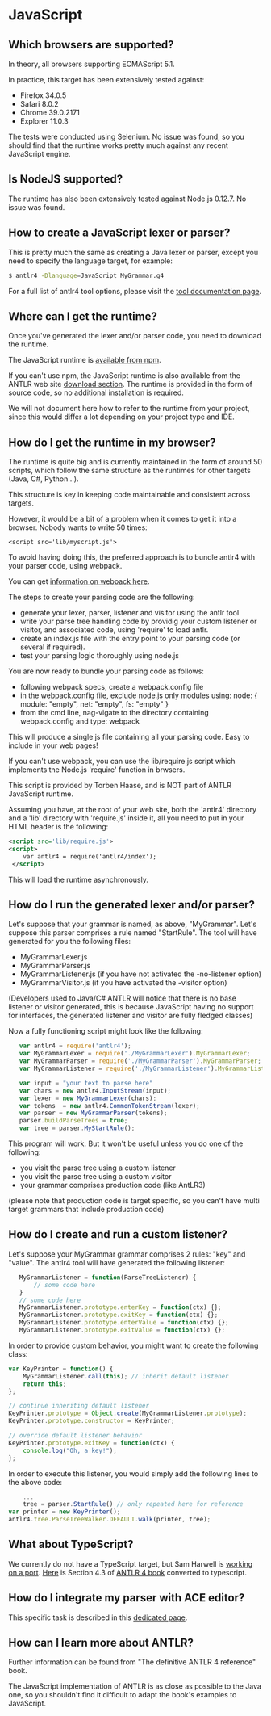 # JavaScript

## Which browsers are supported?

In theory, all browsers supporting ECMAScript 5.1.

In practice, this target has been extensively tested against:

* Firefox 34.0.5
* Safari 8.0.2
* Chrome 39.0.2171
* Explorer 11.0.3
 
The tests were conducted using Selenium. No issue was found, so you should find that the runtime works pretty much against any recent JavaScript engine.

## Is NodeJS supported?

The runtime has also been extensively tested against Node.js 0.12.7. No issue was found.

## How to create a JavaScript lexer or parser?

This is pretty much the same as creating a Java lexer or parser, except you need to specify the language target, for example:

```bash
$ antlr4 -Dlanguage=JavaScript MyGrammar.g4
```

For a full list of antlr4 tool options, please visit the [tool documentation page](tool-options.md).

## Where can I get the runtime?

Once you've generated the lexer and/or parser code, you need to download the runtime.

The JavaScript runtime is [available from npm](https://www.npmjs.com/package/antlr4).

If you can't use npm, the JavaScript runtime is also available from the ANTLR web site [download section](http://www.antlr.org/download/index.html). The runtime is provided in the form of source code, so no additional installation is required.

We will not document here how to refer to the runtime from your project, since this would differ a lot depending on your project type and IDE. 

## How do I get the runtime in my browser?

The runtime is quite big and is currently maintained in the form of around 50 scripts, which follow the same structure as the runtimes for other targets (Java, C#, Python...).

This structure is key in keeping code maintainable and consistent across targets.

However, it would be a bit of a problem when it comes to get it into a browser. Nobody wants to write 50 times:

```
<script src='lib/myscript.js'>
```

To avoid having doing this, the preferred approach is to bundle antlr4 with your parser code, using webpack.

You can get [information on webpack here](https://webpack.github.io).

The steps to create your parsing code are the following:
 - generate your lexer, parser, listener and visitor using the antlr tool
 - write your parse tree handling code by providig your custom listener or visitor, and associated code, using 'require' to load antlr.
 - create an index.js file with the entry point to your parsing code (or several if required).
 - test your parsing logic thoroughly using node.js
 
You are now ready to bundle your parsing code as follows:
 - following webpack specs, create a webpack.config file
 - in the webpack.config file, exclude node.js only modules using: node: { module: "empty", net: "empty", fs: "empty" }
 - from the cmd line, nag-vigate to the directory containing webpack.config and type: webpack
 
This will produce a single js file containing all your parsing code. Easy to include in your web pages!

If you can't use webpack, you can use the lib/require.js script which implements the Node.js 'require' function in brwsers.

This script is provided by Torben Haase, and is NOT part of ANTLR JavaScript runtime.   

Assuming you have, at the root of your web site, both the 'antlr4' directory and a 'lib' directory with 'require.js' inside it, all you need to put in your HTML header is the following:

```xml
<script src='lib/require.js'>
<script>
    var antlr4 = require('antlr4/index');
 </script>
```

This will load the runtime asynchronously.

## How do I run the generated lexer and/or parser?

Let's suppose that your grammar is named, as above, "MyGrammar". Let's suppose this parser comprises a rule named "StartRule". The tool will have generated for you the following files:

*   MyGrammarLexer.js
*   MyGrammarParser.js
*   MyGrammarListener.js (if you have not activated the -no-listener option)
*   MyGrammarVisitor.js (if you have activated the -visitor option)
   
(Developers used to Java/C# ANTLR will notice that there is no base listener or visitor generated, this is because JavaScript having no support for interfaces, the generated listener and visitor are fully fledged classes)

Now a fully functioning script might look like the following:

```javascript
   var antlr4 = require('antlr4');
   var MyGrammarLexer = require('./MyGrammarLexer').MyGrammarLexer;
   var MyGrammarParser = require('./MyGrammarParser').MyGrammarParser;
   var MyGrammarListener = require('./MyGrammarListener').MyGrammarListener;

   var input = "your text to parse here"
   var chars = new antlr4.InputStream(input);
   var lexer = new MyGrammarLexer(chars);
   var tokens  = new antlr4.CommonTokenStream(lexer);
   var parser = new MyGrammarParser(tokens);
   parser.buildParseTrees = true;
   var tree = parser.MyStartRule();
```

This program will work. But it won't be useful unless you do one of the following:

* you visit the parse tree using a custom listener
* you visit the parse tree using a custom visitor
* your grammar comprises production code (like AntLR3)
 
(please note that production code is target specific, so you can't have multi target grammars that include production code)
 
## How do I create and run a custom listener?

Let's suppose your MyGrammar grammar comprises 2 rules: "key" and "value". The antlr4 tool will have generated the following listener: 

```javascript
   MyGrammarListener = function(ParseTreeListener) {
       // some code here
   }
   // some code here
   MyGrammarListener.prototype.enterKey = function(ctx) {};
   MyGrammarListener.prototype.exitKey = function(ctx) {};
   MyGrammarListener.prototype.enterValue = function(ctx) {};
   MyGrammarListener.prototype.exitValue = function(ctx) {};
```

In order to provide custom behavior, you might want to create the following class:

```javascript
var KeyPrinter = function() {
    MyGrammarListener.call(this); // inherit default listener
    return this;
};

// continue inheriting default listener
KeyPrinter.prototype = Object.create(MyGrammarListener.prototype);
KeyPrinter.prototype.constructor = KeyPrinter;

// override default listener behavior
KeyPrinter.prototype.exitKey = function(ctx) {
    console.log("Oh, a key!");
};
```

In order to execute this listener, you would simply add the following lines to the above code:

```javascript
    ...
    tree = parser.StartRule() // only repeated here for reference
var printer = new KeyPrinter();
antlr4.tree.ParseTreeWalker.DEFAULT.walk(printer, tree);
```

## What about TypeScript?

We currently do not have a TypeScript target, but Sam Harwell is [working on a port](https://github.com/tunnelvisionlabs/antlr4ts). [Here](https://github.com/ChuckJonas/extract-interface-ts) is Section 4.3 of [ANTLR 4 book](http://a.co/5jUJYmh) converted to typescript.

## How do I integrate my parser with ACE editor?

This specific task is described in this [dedicated page](ace-javascript-target.md).
 
## How can I learn more about ANTLR?
 

Further information can be found from  "The definitive ANTLR 4 reference" book.

The JavaScript implementation of ANTLR is as close as possible to the Java one, so you shouldn't find it difficult to adapt the book's examples to JavaScript.
